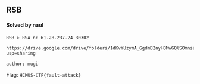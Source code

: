 ## RSB

#### Solved by naul

```
RSB > RSA nc 61.28.237.24 30302

https://drive.google.com/drive/folders/1dKvYUzymA_GgdmB2nyH8MwGQlSOmnsa4?usp=sharing

author: mugi
```

Flag: `HCMUS-CTF{fault-attack}`
